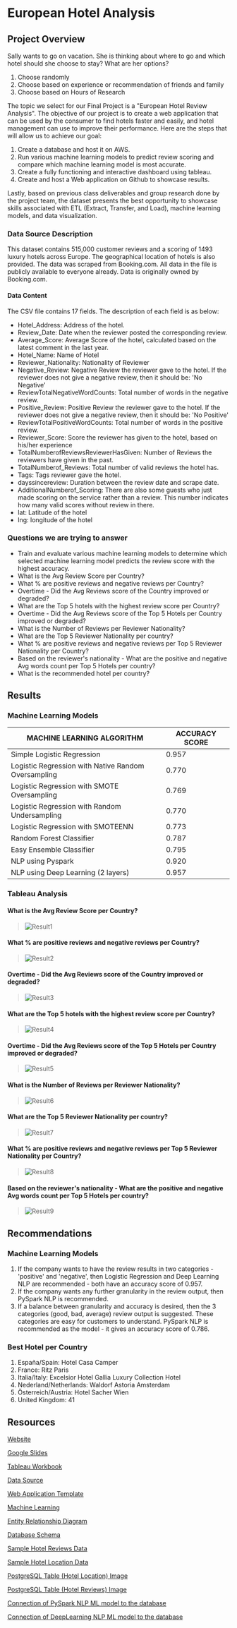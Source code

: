 # European Hotel Analysis

## Project Overview
Sally wants to go on vacation. She is thinking about where to go and which hotel should she choose to stay? What are her options? 
1. Choose randomly 
2. Choose based on experience or recommendation of friends and family 
3. Choose based on Hours of Research

The topic we select for our Final Project is a "European Hotel Review Analysis". The objective of our project is to create a web application that can be used by the consumer to find hotels faster and easily, and hotel management can use to improve their performance. Here are the steps that will allow us to achieve our goal: 
1. Create a database and host it on AWS.
2. Run various machine learning models to predict review scoring and compare which machine learning model is most accurate.
3. Create a fully functioning and interactive dashboard using tableau.
4. Create and host a Web application on Github to showcase results. 

Lastly, based on previous class deliverables and group research done by the project team, the dataset presents the best opportunity to showcase skills associated with ETL (Extract, Transfer, and Load), machine learning models, and data visualization.

### Data Source Description
This dataset contains 515,000 customer reviews and a scoring of 1493 luxury hotels across Europe. The geographical location of hotels is also provided. The data was scraped from Booking.com. All data in the file is publicly available to everyone already. Data is originally owned by Booking.com. 

#### Data Content
The CSV file contains 17 fields. The description of each field is as below:
- Hotel_Address: Address of the hotel.
- Review_Date: Date when the reviewer posted the corresponding review.
- Average_Score: Average Score of the hotel, calculated based on the latest comment in the last year.
- Hotel_Name: Name of Hotel
- Reviewer_Nationality: Nationality of Reviewer
- Negative_Review: Negative Review the reviewer gave to the hotel. If the reviewer does not give a negative review, then it should be: 'No Negative'
- ReviewTotalNegativeWordCounts: Total number of words in the negative review.
- Positive_Review: Positive Review the reviewer gave to the hotel. If the reviewer does not give a negative review, then it should be: 'No Positive'
- ReviewTotalPositiveWordCounts: Total number of words in the positive review.
- Reviewer_Score: Score the reviewer has given to the hotel, based on his/her experience
- TotalNumberofReviewsReviewerHasGiven: Number of Reviews the reviewers have given in the past.
- TotalNumberof_Reviews: Total number of valid reviews the hotel has.
- Tags: Tags reviewer gave the hotel.
- dayssincereview: Duration between the review date and scrape date.
- AdditionalNumberof_Scoring: There are also some guests who just made scoring on the service rather than a review. This number indicates how many valid scores without review in there.
- lat: Latitude of the hotel
- lng: longitude of the hotel

### Questions we are trying to answer

- Train and evaluate various machine learning models to determine which selected machine learning model predicts the review score with the highest accuracy.
- What is the Avg Review Score per Country?
- What % are positive reviews and negative reviews per Country?
- Overtime - Did the Avg Reviews score of the Country improved or degraded?  
- What are the Top 5 hotels with the highest review score per Country?
- Overtime - Did the Avg Reviews score of the Top 5 Hotels per Country improved or degraded?
- What is the Number of Reviews per Reviewer Nationality?
- What are the Top 5 Reviewer Nationality per country?
- What % are positive reviews and negative reviews per Top 5 Reviewer Nationality per Country?
- Based on the reviewer's nationality - What are the positive and negative Avg words count per Top 5 Hotels per country?
- What is the recommended hotel per country?

## Results 

### Machine Learning Models
MACHINE LEARNING ALGORITHM		|   ACCURACY SCORE
|---|----|
Simple Logistic Regression				|	0.957		
Logistic Regression with Native Random Oversampling		|	0.770
Logistic Regression with SMOTE Oversampling			|	0.769
Logistic Regression with Random Undersampling		|	0.770
Logistic Regression with SMOTEENN			|	0.773
Random Forest Classifier				|	0.787
Easy Ensemble Classifier				|	0.795
NLP using Pyspark					|	0.920
NLP using Deep Learning (2 layers)				|	0.957

### Tableau Analysis 
#### What is the Avg Review Score per Country?

> ![Result1](Resources/Result1.jpg)

#### What % are positive reviews and negative reviews per Country?
> ![Result2](Resources/Result2.jpg)

#### Overtime - Did the Avg Reviews score of the Country improved or degraded?  
> ![Result3](Resources/Result3.jpg)

#### What are the Top 5 hotels with the highest review score per Country?
> ![Result4](Resources/Result4.jpg)

#### Overtime - Did the Avg Reviews score of the Top 5 Hotels per Country improved or degraded?
> ![Result5](Resources/Result5.jpg)

#### What is the Number of Reviews per Reviewer Nationality?
> ![Result6](Resources/Result6.jpg)

#### What are the Top 5 Reviewer Nationality per country?
> ![Result7](Resources/Result7.jpg)

#### What % are positive reviews and negative reviews per Top 5 Reviewer Nationality per Country?
> ![Result8](Resources/Result8.jpg)

#### Based on the reviewer's nationality - What are the positive and negative Avg words count per Top 5 Hotels per country?
> ![Result9](Resources/Result9.jpg)

## Recommendations
### Machine Learning Models
1. If the company wants to have the review results in two categories - 'positive' and 'negative', then Logistic Regression and Deep Learning NLP are recommended - both have an accuracy score of 0.957.
2. If the company wants any further granularity in the review output, then PySpark NLP is recommended.
3. If a balance between granularity and accuracy is desired, then the 3 categories (good, bad, average) review output is suggested. These categories are easy for customers to understand. PySpark NLP is recommended as the model - it gives an accuracy score of 0.786.

### Best Hotel per Country 
1. España/Spain: Hotel Casa Camper
2. France: Ritz Paris
3. Italia/Italy: Excelsior Hotel Gallia Luxury Collection Hotel
4. Nederland/Netherlands: Waldorf Astoria Amsterdam
5. Österreich/Austria: Hotel Sacher Wien
6. United Kingdom: 41

## Resources 
[Website](https://jagpreetbath.github.io/European_Hotel_Analysis/index.html)

[Google Slides](https://docs.google.com/presentation/d/18UyDqehfuOY-jSQNCMsIw5Z9MuEUVRClHHr3JhimY5A/edit?usp=sharing)

[Tableau Workbook](https://public.tableau.com/profile/jagpreet.bath#!/vizhome/European_Hotel_Analysis/Country)

[Data Source](https://www.kaggle.com/jiashenliu/515k-hotel-reviews-data-in-europe)

[Web Application Template](https://www.creative-tim.com/new-issue/black-dashboard)

[Machine Learning](https://github.com/JagpreetBath/European_Hotel_Analysis/tree/main/MachineLearning)

[Entity Relationship Diagram](https://github.com/JagpreetBath/European_Hotel_Analysis/blob/main/DataBase/PostgresSQL/ERD_and_Schema/DB_ERD.png)

[Database Schema](https://github.com/JagpreetBath/European_Hotel_Analysis/blob/main/DataBase/PostgresSQL/ERD_and_Schema/DB_Schema.sql)

[Sample Hotel Reviews Data ](https://github.com/JagpreetBath/European_Hotel_Analysis/blob/main/DataFiles/TransformedData/tables/sample_of_hotel_reviews.zip)

[Sample Hotel Location Data ](https://github.com/JagpreetBath/European_Hotel_Analysis/blob/main/DataFiles/TransformedData/tables/sample_of_hotel_location.zip)

[PostgreSQL Table (Hotel Location) Image](https://github.com/JagpreetBath/European_Hotel_Analysis/blob/main/DataBase/PostgresSQL/Sample_hotel_location.png)

[PostgreSQL Table (Hotel Reviews) Image](https://github.com/JagpreetBath/European_Hotel_Analysis/blob/main/DataBase/PostgresSQL/Sample_hotel_reviews.png)

[Connection of PySpark NLP ML model to the database](https://github.com/JagpreetBath/European_Hotel_Analysis/blob/main/MachineLearning/ML_NLP_PySpark/Step12_Final_PySpark_NLP_reading_from_RDS.ipynb)

[Connection of DeepLearning NLP ML model to the database](https://github.com/JagpreetBath/European_Hotel_Analysis/blob/main/MachineLearning/ML_NLP_DeepLearning/Step5_NLP_DL_Review_Pos_Neg_Format.ipynb)
